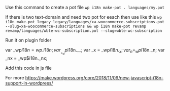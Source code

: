 Use this command to create a pot file
`wp i18n make-pot . languages/my.pot`

If there is two text-domain and need two pot for eeach then use like this `wp i18n make-pot legacy legacy/languages/xa-woocommerce-subscriptions.pot --slug=xa-woocommerce-subscriptions && wp i18n make-pot revamp revamp/languages/wbte-wc-subscription.pot --slug=wbte-wc-subscription`

Run it on plugin folder

var _wp$i18n = wp.i18n;
	var __ = _wp$i18n.__;
	var _x = _wp$i18n._x;
	var _n = _wp$i18n._n;
	var _nx = _wp$i18n._nx;
  
  Add this code in js file
  
  
  For more https://make.wordpress.org/core/2018/11/09/new-javascript-i18n-support-in-wordpress/
